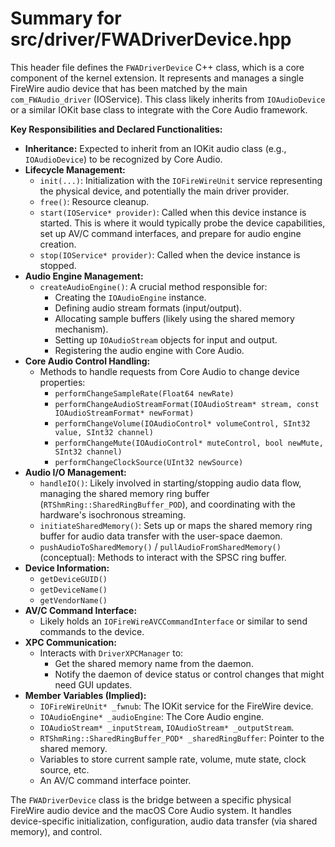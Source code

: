 # Summary for src/driver/FWADriverDevice.hpp

This header file defines the `FWADriverDevice` C++ class, which is a core component of the kernel extension. It represents and manages a single FireWire audio device that has been matched by the main `com_FWAudio_driver` (IOService). This class likely inherits from `IOAudioDevice` or a similar IOKit base class to integrate with the Core Audio framework.

**Key Responsibilities and Declared Functionalities:**

-   **Inheritance:** Expected to inherit from an IOKit audio class (e.g., `IOAudioDevice`) to be recognized by Core Audio.
-   **Lifecycle Management:**
    -   `init(...)`: Initialization with the `IOFireWireUnit` service representing the physical device, and potentially the main driver provider.
    -   `free()`: Resource cleanup.
    -   `start(IOService* provider)`: Called when this device instance is started. This is where it would typically probe the device capabilities, set up AV/C command interfaces, and prepare for audio engine creation.
    -   `stop(IOService* provider)`: Called when the device instance is stopped.
-   **Audio Engine Management:**
    -   `createAudioEngine()`: A crucial method responsible for:
        -   Creating the `IOAudioEngine` instance.
        -   Defining audio stream formats (input/output).
        -   Allocating sample buffers (likely using the shared memory mechanism).
        -   Setting up `IOAudioStream` objects for input and output.
        -   Registering the audio engine with Core Audio.
-   **Core Audio Control Handling:**
    -   Methods to handle requests from Core Audio to change device properties:
        -   `performChangeSampleRate(Float64 newRate)`
        -   `performChangeAudioStreamFormat(IOAudioStream* stream, const IOAudioStreamFormat* newFormat)`
        -   `performChangeVolume(IOAudioControl* volumeControl, SInt32 value, SInt32 channel)`
        -   `performChangeMute(IOAudioControl* muteControl, bool newMute, SInt32 channel)`
        -   `performChangeClockSource(UInt32 newSource)`
-   **Audio I/O Management:**
    -   `handleIO()`: Likely involved in starting/stopping audio data flow, managing the shared memory ring buffer (`RTShmRing::SharedRingBuffer_POD`), and coordinating with the hardware's isochronous streaming.
    -   `initiateSharedMemory()`: Sets up or maps the shared memory ring buffer for audio data transfer with the user-space daemon.
    -   `pushAudioToSharedMemory()` / `pullAudioFromSharedMemory()` (conceptual): Methods to interact with the SPSC ring buffer.
-   **Device Information:**
    -   `getDeviceGUID()`
    -   `getDeviceName()`
    -   `getVendorName()`
-   **AV/C Command Interface:**
    -   Likely holds an `IOFireWireAVCCommandInterface` or similar to send commands to the device.
-   **XPC Communication:**
    -   Interacts with `DriverXPCManager` to:
        -   Get the shared memory name from the daemon.
        -   Notify the daemon of device status or control changes that might need GUI updates.
-   **Member Variables (Implied):**
    -   `IOFireWireUnit* _fwnub`: The IOKit service for the FireWire device.
    -   `IOAudioEngine* _audioEngine`: The Core Audio engine.
    -   `IOAudioStream* _inputStream`, `IOAudioStream* _outputStream`.
    -   `RTShmRing::SharedRingBuffer_POD* _sharedRingBuffer`: Pointer to the shared memory.
    -   Variables to store current sample rate, volume, mute state, clock source, etc.
    -   An AV/C command interface pointer.

The `FWADriverDevice` class is the bridge between a specific physical FireWire audio device and the macOS Core Audio system. It handles device-specific initialization, configuration, audio data transfer (via shared memory), and control.
